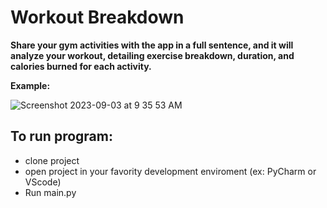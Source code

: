 # Workout Breakdown

**Share your gym activities with the app in a full sentence, and it will 
analyze your workout, detailing exercise breakdown, duration, and 
calories burned for each activity.**

**Example:**

![Screenshot 2023-09-03 at 9 35 53 AM](https://github.com/mosesmccabe/Workout/assets/25771787/37791769-b1c3-4435-90c5-4cf3e26dbc21)

## To run program:
- clone project
- open project in your favority development enviroment (ex: PyCharm or VScode)
- Run main.py

